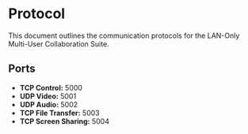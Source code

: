 # Protocol

This document outlines the communication protocols for the LAN-Only Multi-User Collaboration Suite.

## Ports

*   **TCP Control:** 5000
*   **UDP Video:** 5001
*   **UDP Audio:** 5002
*   **TCP File Transfer:** 5003
*   **TCP Screen Sharing:** 5004
